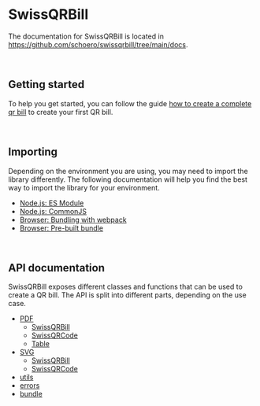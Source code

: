 # SwissQRBill

The documentation for SwissQRBill is located in <https://github.com/schoero/swissqrbill/tree/main/docs>.

<br/>

## Getting started

To help you get started, you can follow the guide [how to create a complete qr bill](./how-to-create-a-complete-qr-bill.md) to create your first QR bill.

<br/>

## Importing

Depending on the environment you are using, you may need to import the library differently. The following documentation will help you find the best way to import the library for your environment.

- [Node.js: ES Module](./importing.md#nodejs-es-module-import)
- [Node.js: CommonJS](./importing.md#nodejs-commonjs-import)
- [Browser: Bundling with webpack](./importing.md#browser-bundling-with-webpack)
- [Browser: Pre-built bundle](./importing.md#browser-pre-built-bundle)

<br/>

## API documentation

SwissQRBill exposes different classes and functions that can be used to create a QR bill. The API is split into different parts, depending on the use case.

- [PDF](./pdf/index.md)
  - [SwissQRBill](./pdf/index.md#class-swissqrbill)
  - [SwissQRCode](./pdf/index.md#class-swissqrcode)
  - [Table](./pdf/index.md#table)
- [SVG](./svg/index.md)
  - [SwissQRBill](./svg/index.md#class-swissqrbill)
  - [SwissQRCode](./svg/index.md#class-swissqrcode)
- [utils](./utils/utils.md)
- [errors](./errors/errors.md)
- [bundle](./bundle/index.md)
